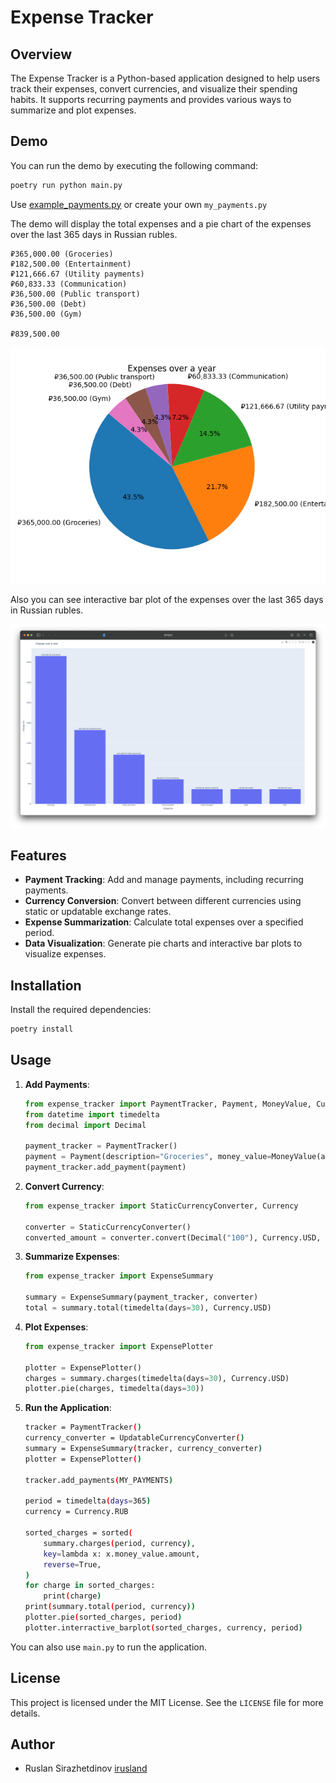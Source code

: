 # Expense Tracker

## Overview
The Expense Tracker is a Python-based application designed to help users track their expenses, convert currencies, and visualize their spending habits. It supports recurring payments and provides various ways to summarize and plot expenses.


## Demo

You can run the demo by executing the following command:
```sh
poetry run python main.py
```

Use [example_payments.py](example_payments.py) or create your own `my_payments.py`

The demo will display the total expenses and a pie chart of the expenses over the last 365 days in Russian rubles.

```
₽365,000.00 (Groceries)
₽182,500.00 (Entertainment)
₽121,666.67 (Utility payments)
₽60,833.33 (Сommunication)
₽36,500.00 (Public transport)
₽36,500.00 (Debt)
₽36,500.00 (Gym)

₽839,500.00
```

![pie.png](pie.png)

Also you can see interactive bar plot of the expenses over the last 365 days in Russian rubles.

![interactive.png](interactive.png)




## Features
- **Payment Tracking**: Add and manage payments, including recurring payments.
- **Currency Conversion**: Convert between different currencies using static or updatable exchange rates.
- **Expense Summarization**: Calculate total expenses over a specified period.
- **Data Visualization**: Generate pie charts and interactive bar plots to visualize expenses.

## Installation
Install the required dependencies:
```sh
poetry install
```



## Usage
1. **Add Payments**:
    ```python
    from expense_tracker import PaymentTracker, Payment, MoneyValue, Currency
    from datetime import timedelta
    from decimal import Decimal

    payment_tracker = PaymentTracker()
    payment = Payment(description="Groceries", money_value=MoneyValue(amount=Decimal("100"), currency=Currency.USD))
    payment_tracker.add_payment(payment)
    ```

2. **Convert Currency**:
    ```python
    from expense_tracker import StaticCurrencyConverter, Currency

    converter = StaticCurrencyConverter()
    converted_amount = converter.convert(Decimal("100"), Currency.USD, Currency.EUR)
    ```

3. **Summarize Expenses**:
    ```python
    from expense_tracker import ExpenseSummary

    summary = ExpenseSummary(payment_tracker, converter)
    total = summary.total(timedelta(days=30), Currency.USD)
    ```

4. **Plot Expenses**:
    ```python
    from expense_tracker import ExpensePlotter

    plotter = ExpensePlotter()
    charges = summary.charges(timedelta(days=30), Currency.USD)
    plotter.pie(charges, timedelta(days=30))
    ```
   
5. **Run the Application**:
    ```sh
    tracker = PaymentTracker()
    currency_converter = UpdatableCurrencyConverter()
    summary = ExpenseSummary(tracker, currency_converter)
    plotter = ExpensePlotter()

    tracker.add_payments(MY_PAYMENTS)

    period = timedelta(days=365)
    currency = Currency.RUB

    sorted_charges = sorted(
        summary.charges(period, currency),
        key=lambda x: x.money_value.amount,
        reverse=True,
    )
    for charge in sorted_charges:
        print(charge)
    print(summary.total(period, currency))
    plotter.pie(sorted_charges, period)
    plotter.interractive_barplot(sorted_charges, currency, period)
    ```

You can also use `main.py` to run the application.

## License
This project is licensed under the MIT License. See the `LICENSE` file for more details.

## Author
- Ruslan Sirazhetdinov [irusland](https://github.com/irusland)
